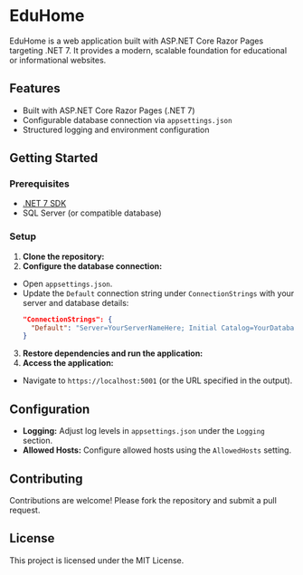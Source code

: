 # EduHome

EduHome is a web application built with ASP.NET Core Razor Pages targeting .NET 7. It provides a modern, scalable foundation for educational or informational websites.

## Features

- Built with ASP.NET Core Razor Pages (.NET 7)
- Configurable database connection via `appsettings.json`
- Structured logging and environment configuration

## Getting Started

### Prerequisites

- [.NET 7 SDK](https://dotnet.microsoft.com/download/dotnet/7.0)
- SQL Server (or compatible database)

### Setup

1. **Clone the repository:**
2. **Configure the database connection:**
- Open `appsettings.json`.
- Update the `Default` connection string under `ConnectionStrings` with your server and database details:
  ```json
  "ConnectionStrings": {
    "Default": "Server=YourServerNameHere; Initial Catalog=YourDatabaseNameHere; Trusted_Connection=SSPI; Encrypt=false; TrustServerCertificate=true"
  }
  ```

3. **Restore dependencies and run the application:**
4. **Access the application:**
- Navigate to `https://localhost:5001` (or the URL specified in the output).

## Configuration

- **Logging:** Adjust log levels in `appsettings.json` under the `Logging` section.
- **Allowed Hosts:** Configure allowed hosts using the `AllowedHosts` setting.

## Contributing

Contributions are welcome! Please fork the repository and submit a pull request.

## License

This project is licensed under the MIT License.
